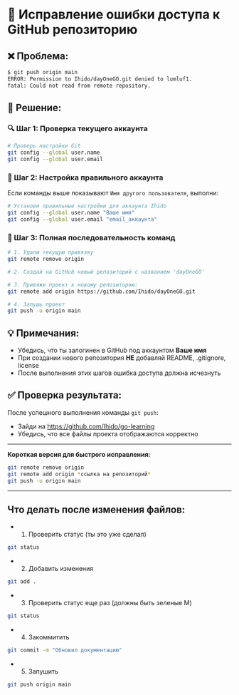 # 🔧 Исправление ошибки доступа к GitHub репозиторию

## ❌ Проблема:
```bash
$ git push origin main
ERROR: Permission to Ihido/dayOneGO.git denied to lumluf1.
fatal: Could not read from remote repository.
```

## 🎯 Решение:

### 🔍 Шаг 1: Проверка текущего аккаунта
```bash
# Проверь настройки Git
git config --global user.name
git config --global user.email
```

### 🔧 Шаг 2: Настройка правильного аккаунта
Если команды выше показывают `Имя другого пользователя`, выполни:
```bash
# Установи правильные настройки для аккаунта Ihido
git config --global user.name "Ваше имя"
git config --global user.email "email_аккаунта"
```

### 🚀 Шаг 3: Полная последовательность команд
```bash
# 1. Удали текущую привязку
git remote remove origin

# 2. Создай на GitHub новый репозиторий с названием 'dayOneGO'

# 3. Привяжи проект к новому репозиторию:
git remote add origin https://github.com/Ihido/dayOneGO.git

# 4. Запушь проект
git push -u origin main
```

## 💡 Примечания:

- Убедись, что ты залогинен в GitHub под аккаунтом **Ваше имя**
- При создании нового репозитория **НЕ** добавляй README, .gitignore, license
- После выполнения этих шагов ошибка доступа должна исчезнуть

## ✅ Проверка результата:
После успешного выполнения команды `git push`:
- Зайди на https://github.com/Ihido/go-learning
- Убедись, что все файлы проекта отображаются корректно

---

**Короткая версия для быстрого исправления:**
```bash
git remote remove origin
git remote add origin *ссылка на репозиторий*
git push -u origin main
```
---

## Что делать после изменения файлов:
- 1. Проверить статус (ты это уже сделал)
```bash
git status
```

- 2. Добавить изменения
```bash
git add .
```

- 3. Проверить статус еще раз (должны быть зеленые M)
```bash
git status
```

- 4. Закоммитить
```bash
git commit -m "Обновил документацию"
```

- 5. Запушить
```bash
git push origin main
```